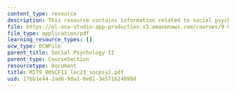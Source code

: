 ```yaml
---
content_type: resource
description: This resource contains information related to social psychology.
file: https://ol-ocw-studio-app-production.s3.amazonaws.com/courses/9-00sc-introduction-to-psychology-fall-2011/17bb1e442ad698a10e613e571624698d_MIT9_00SCF11_lec23_socpsy2.pdf
file_type: application/pdf
learning_resource_types: []
ocw_type: OCWFile
parent_title: Social Psychology II
parent_type: CourseSection
resourcetype: Document
title: MIT9_00SCF11_lec23_socpsy2.pdf
uid: 17bb1e44-2ad6-98a1-0e61-3e571624698d
---
```

